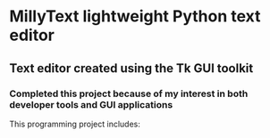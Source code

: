 # MillyText lightweight Python text editor
## Text editor created using the Tk GUI toolkit
### Completed this project because of my interest in both developer tools and GUI applications

This programming project includes:
